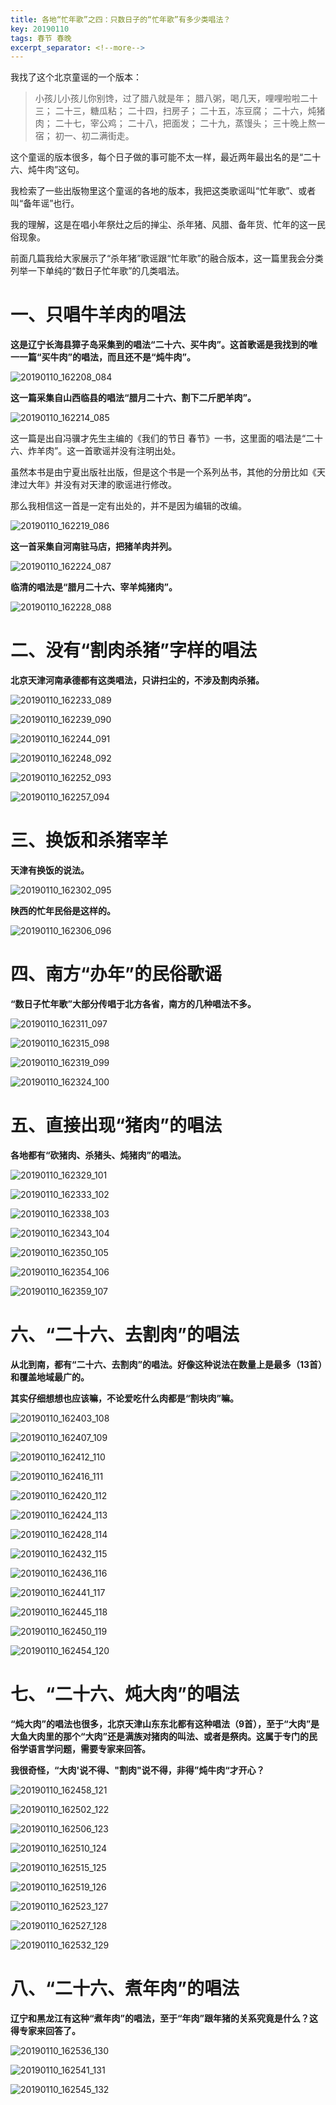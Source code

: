```yaml
---
title: 各地“忙年歌”之四：只数日子的“忙年歌”有多少类唱法？
key: 20190110
tags: 春节 春晚
excerpt_separator: <!--more-->
---
```


我找了这个北京童谣的一个版本：

>小孩儿小孩儿你别馋，过了腊八就是年；
腊八粥，喝几天，哩哩啦啦二十三；
二十三，糖瓜粘；
二十四，扫房子；
二十五，冻豆腐；
二十六，炖猪肉；
二十七，宰公鸡；
二十八，把面发；
二十九，蒸馒头；
三十晚上熬一宿；
初一、初二满街走。


这个童谣的版本很多，每个日子做的事可能不太一样，最近两年最出名的是“二十六、炖牛肉”这句。

我检索了一些出版物里这个童谣的各地的版本，我把这类歌谣叫“忙年歌”、或者叫“备年谣”也行。

我的理解，这是在唱小年祭灶之后的掸尘、杀年猪、风腊、备年货、忙年的这一民俗现象。

<!--more-->

前面几篇我给大家展示了“杀年猪”歌谣跟“忙年歌”的融合版本，这一篇里我会分类列举一下单纯的“数日子忙年歌”的几类唱法。



# 一、只唱牛羊肉的唱法



**这是辽宁长海县獐子岛采集到的唱法“二十六、买牛肉”。这首歌谣是我找到的唯一一篇“买牛肉”的唱法，而且还不是“炖牛肉”。**

![20190110_162208_084](/assets/images/20190110_162208_084.jpg)

**这一篇采集自山西临县的唱法“腊月二十六、割下二斤肥羊肉”。**

![20190110_162214_085](/assets/images/20190110_162214_085.jpg)

这一篇是出自冯骥才先生主编的《我们的节日 春节》一书，这里面的唱法是“二十六、炸羊肉”。这一首歌谣并没有注明出处。

虽然本书是由宁夏出版社出版，但是这个书是一个系列丛书，其他的分册比如《天津过大年》并没有对天津的歌谣进行修改。

那么我相信这一首是一定有出处的，并不是因为编辑的改编。

![20190110_162219_086](/assets/images/20190110_162219_086.jpg)

**这一首采集自河南驻马店，把猪羊肉并列。**

![20190110_162224_087](/assets/images/20190110_162224_087.jpg)

**临清的唱法是“腊月二十六、宰羊炖猪肉”。**

![20190110_162228_088](/assets/images/20190110_162228_088.jpg)

# 二、没有“割肉杀猪”字样的唱法

**北京天津河南承德都有这类唱法，只讲扫尘的，不涉及割肉杀猪。**

![20190110_162233_089](/assets/images/20190110_162233_089.jpg)

![20190110_162239_090](/assets/images/20190110_162239_090.jpg)

![20190110_162244_091](/assets/images/20190110_162244_091.jpg)

![20190110_162248_092](/assets/images/20190110_162248_092.jpg)

![20190110_162252_093](/assets/images/20190110_162252_093.jpg)

![20190110_162257_094](/assets/images/20190110_162257_094.jpg)

# 三、换饭和杀猪宰羊



**天津有换饭的说法。**

![20190110_162302_095](/assets/images/20190110_162302_095.jpg)

**陕西的忙年民俗是这样的。**

![20190110_162306_096](/assets/images/20190110_162306_096.jpg)

# 四、南方“办年”的民俗歌谣



**“数日子忙年歌”大部分传唱于北方各省，南方的几种唱法不多。**


![20190110_162311_097](/assets/images/20190110_162311_097.jpg)

![20190110_162315_098](/assets/images/20190110_162315_098.jpg)

![20190110_162319_099](/assets/images/20190110_162319_099.jpg)

![20190110_162324_100](/assets/images/20190110_162324_100.jpg)

# 五、直接出现“猪肉”的唱法


**各地都有“砍猪肉、杀猪头、炖猪肉”的唱法。**

![20190110_162329_101](/assets/images/20190110_162329_101.jpg)

![20190110_162333_102](/assets/images/20190110_162333_102.jpg)

![20190110_162338_103](/assets/images/20190110_162338_103.jpg)

![20190110_162343_104](/assets/images/20190110_162343_104.jpg)

![20190110_162350_105](/assets/images/20190110_162350_105.jpg)

![20190110_162354_106](/assets/images/20190110_162354_106.jpg)

![20190110_162359_107](/assets/images/20190110_162359_107.jpg)


# 六、“二十六、去割肉”的唱法


**从北到南，都有“二十六、去割肉”的唱法。好像这种说法在数量上是最多（13首）和覆盖地域最广的。**


**其实仔细想想也应该嘛，不论爱吃什么肉都是“割块肉”嘛。**


![20190110_162403_108](/assets/images/20190110_162403_108.jpg)

![20190110_162407_109](/assets/images/20190110_162407_109.jpg)

![20190110_162412_110](/assets/images/20190110_162412_110.jpg)

![20190110_162416_111](/assets/images/20190110_162416_111.jpg)

![20190110_162420_112](/assets/images/20190110_162420_112.jpg)

![20190110_162424_113](/assets/images/20190110_162424_113.jpg)

![20190110_162428_114](/assets/images/20190110_162428_114.jpg)

![20190110_162432_115](/assets/images/20190110_162432_115.jpg)

![20190110_162436_116](/assets/images/20190110_162436_116.jpg)

![20190110_162441_117](/assets/images/20190110_162441_117.jpg)

![20190110_162445_118](/assets/images/20190110_162445_118.jpg)

![20190110_162450_119](/assets/images/20190110_162450_119.jpg)

![20190110_162454_120](/assets/images/20190110_162454_120.jpg)

# 七、“二十六、炖大肉”的唱法


**“炖大肉”的唱法也很多，北京天津山东东北都有这种唱法（9首），至于“大肉”是大鱼大肉里的那个“大肉”还是满族对猪肉的叫法、或者是祭肉。这属于专门的民俗学语言学问题，需要专家来回答。**


**我很奇怪，“大肉'说不得、"割肉"说不得，非得”炖牛肉“才开心？**

![20190110_162458_121](/assets/images/20190110_162458_121.jpg)

![20190110_162502_122](/assets/images/20190110_162502_122.jpg)

![20190110_162506_123](/assets/images/20190110_162506_123.jpg)

![20190110_162510_124](/assets/images/20190110_162510_124.jpg)

![20190110_162515_125](/assets/images/20190110_162515_125.jpg)

![20190110_162519_126](/assets/images/20190110_162519_126.jpg)

![20190110_162523_127](/assets/images/20190110_162523_127.jpg)

![20190110_162527_128](/assets/images/20190110_162527_128.jpg)

![20190110_162532_129](/assets/images/20190110_162532_129.jpg)

# 八、“二十六、煮年肉”的唱法


**辽宁和黑龙江有这种“煮年肉”的唱法，至于“年肉”跟年猪的关系究竟是什么？这得专家来回答了。**

![20190110_162536_130](/assets/images/20190110_162536_130.jpg)

![20190110_162541_131](/assets/images/20190110_162541_131.jpg)

![20190110_162545_132](/assets/images/20190110_162545_132.jpg)
